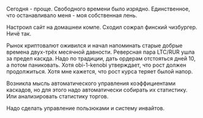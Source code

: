 Сегодня - проще. Свободного времени было изрядно. Единственное, что останавливало меня - моя собственная лень.

Настроил сайт на домашнеи компе.
Сходил сожрал финский чизбургер. Ничё так.

Рынок криптовалют оживился и начал напоминать старые добрые времена двух-трёх месячной давности.
Реверсная пара LTC/RUR ушла за предел каскда. Надо по традиции, дать ордерам отстояться дней 10, а потом паниковать. Хотя obi-1-kenobi утверждает, что рост должен продолжиться. Хотя мне кажется, что рост курса теряет былой напор.

Возникла мысль автоматического управления коэффициентами каскадов, но для этого надо автоматически собирать их статистику. Или анализировать статистику торгов.

Надо сделать управление пользюками и систему инвайтов.